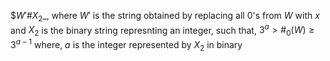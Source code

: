 <!-- Describe the Machine with the marked state;
1. Start From $
2. Keep going right on 1 and x keeping symbols unchanged Until see a 0 or #
   1. __Saw a 0:__ replace 0 with x, move right
      1. Keep going right on 1 and x keeping symbols unchanged Until see a 0 or #
         1. __Saw a 0:__ replace 0 with x, move right
         2. __Saw a #:__ move right
   2. __Saw a #:__ move left
      1. keep going leftwhile seeing x and 1 replacing none until seen $
         1. On $ go left.


The machine passes thru the string in each pass it crosses of 2 0's at one 0 interval. that is in a string it will cross off 1st and 2nd 0 then leave 3rd 0. cross off 4th and 5th 0 then leave 6th uncahnged. Nothing else will be changhed. After each pass it will updat the string following #. Where it will count the number passes done so far in binary. Once the machine is doen crossing of all 0's it will show the total number of passes required to cross off all 0's in the aforementioned manner. -->

$\$W'\#X_2\_$, where $W'$ is the string obtained by replacing all 0's from $W$ with $x$ and $X_2$ is the binary string represnting an integer, such that, $3^a > \#_0(W) \geq 3^{a-1}$ where, $a$ is the integer represented by $X_2$ in binary